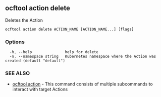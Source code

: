 ## ocftool action delete

Deletes the Action

```
ocftool action delete ACTION_NAME [ACTION_NAME...] [flags]
```

### Options

```
  -h, --help               help for delete
  -n, --namespace string   Kubernetes namespace where the Action was created (default "default")
```

### SEE ALSO

* [ocftool action](ocftool_action.md)	 - This command consists of multiple subcommands to interact with target Actions

